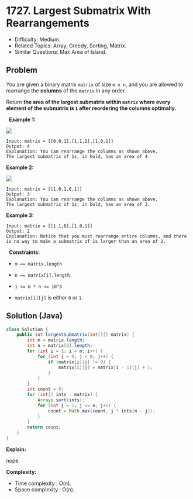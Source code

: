 # 1727. Largest Submatrix With Rearrangements

- Difficulty: Medium.
- Related Topics: Array, Greedy, Sorting, Matrix.
- Similar Questions: Max Area of Island.

## Problem

You are given a binary matrix ```matrix``` of size ```m x n```, and you are allowed to rearrange the **columns** of the ```matrix``` in any order.

Return **the area of the largest submatrix within **```matrix```** where **every** element of the submatrix is **```1```** after reordering the columns optimally.**

 
**Example 1:**

![](https://assets.leetcode.com/uploads/2020/12/29/screenshot-2020-12-30-at-40536-pm.png)

```
Input: matrix = [[0,0,1],[1,1,1],[1,0,1]]
Output: 4
Explanation: You can rearrange the columns as shown above.
The largest submatrix of 1s, in bold, has an area of 4.
```

**Example 2:**

![](https://assets.leetcode.com/uploads/2020/12/29/screenshot-2020-12-30-at-40852-pm.png)

```
Input: matrix = [[1,0,1,0,1]]
Output: 3
Explanation: You can rearrange the columns as shown above.
The largest submatrix of 1s, in bold, has an area of 3.
```

**Example 3:**

```
Input: matrix = [[1,1,0],[1,0,1]]
Output: 2
Explanation: Notice that you must rearrange entire columns, and there is no way to make a submatrix of 1s larger than an area of 2.
```

 
**Constraints:**


	
- ```m == matrix.length```
	
- ```n == matrix[i].length```
	
- ```1 <= m * n <= 10^5```
	
- ```matrix[i][j]``` is either ```0``` or ```1```.



## Solution (Java)

```java
class Solution {
    public int largestSubmatrix(int[][] matrix) {
        int m = matrix.length;
        int n = matrix[0].length;
        for (int i = 1; i < m; i++) {
            for (int j = 0; j < n; j++) {
                if (matrix[i][j] != 0) {
                    matrix[i][j] = matrix[i - 1][j] + 1;
                }
            }
        }
        int count = 0;
        for (int[] ints : matrix) {
            Arrays.sort(ints);
            for (int j = 1; j <= n; j++) {
                count = Math.max(count, j * ints[n - j]);
            }
        }
        return count;
    }
}
```

**Explain:**

nope.

**Complexity:**

* Time complexity : O(n).
* Space complexity : O(n).
